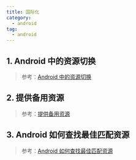 ```yaml
---
title: 国际化
category: 
  - android
tag:
  - android
---
```


## 1. Android 中的资源切换

> 参考：[Android 中的资源切换](https://developer.android.google.cn/guide/topics/resources/localization?hl=zh_cn#resource-switching)

## 2. 提供备用资源

> 参考：[提供备用资源](https://developer.android.google.cn/guide/topics/resources/providing-resources?hl=zh-cn#AlternativeResources)

## 3. Android 如何查找最佳匹配资源

> 参考：[Android 如何查找最佳匹配资源](https://developer.android.google.cn/guide/topics/resources/providing-resources?hl=zh-cn#BestMatch)